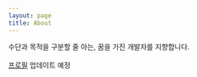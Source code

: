 ```yaml
---
layout: page
title: About
---
```


<p class="message">
  수단과 목적을 구분할 줄 아는, 꿈을 가진 개발자를 지향합니다.
  <br>
  <br>
  <a href="https://www.rocketpunch.com/">프로필</a>
  <span>업데이트 예정</span>
</p>
